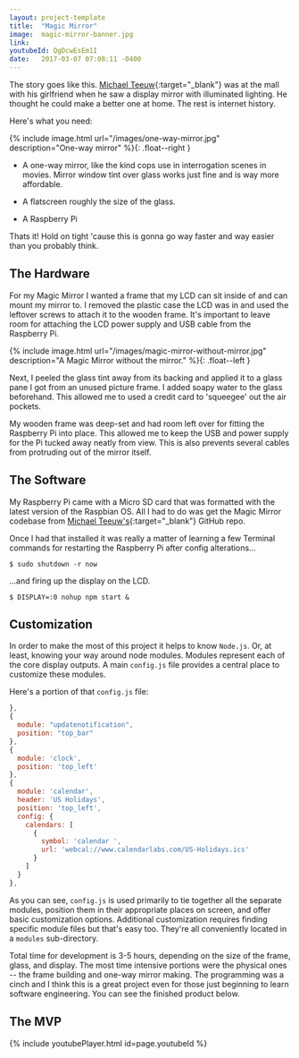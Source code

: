 ```yaml
---
layout: project-template
title:  "Magic Mirror"
image:  magic-mirror-banner.jpg
link:
youtubeId: QgDcwEsEm1I
date:   2017-03-07 07:08:11 -0400
---
```

The story goes like this. [Michael Teeuw](http://michaelteeuw.nl/){:target="_blank"} was at the mall with his girlfriend when he saw a display mirror with illuminated lighting. He thought he could make a better one at home. The rest is internet history.

Here's what you need:

{% include image.html url="/images/one-way-mirror.jpg" description="One-way mirror" %}{: .float--right }

- A one-way mirror, like the kind cops use in interrogation scenes in movies. Mirror window tint over glass works just fine and is way more affordable.


- A flatscreen roughly the size of the glass.

- A Raspberry Pi

<!-- {% include image.html url="/images/my-raspberry-pi-3.jpg" description="A Raspberry Pi 3" %}{: .float--left } -->

Thats it! Hold on tight 'cause this is gonna go way faster and way easier than you probably think.

## The Hardware


For my Magic Mirror I wanted a frame that my LCD can sit inside of and can mount my mirror to. I removed the plastic case the LCD was in and used the leftover screws to attach it to the wooden frame. It's important to leave room for attaching the LCD power supply and USB cable from the Raspberry Pi.

{% include image.html url="/images/magic-mirror-without-mirror.jpg" description="A Magic Mirror without the mirror." %}{: .float--left }

Next, I peeled the glass tint away from its backing and applied it to a glass pane I got from an unused picture frame. I added soapy water to the glass beforehand. This allowed me to used a credit card to 'squeegee' out the air pockets.

My wooden frame was deep-set and had room left over for fitting the Raspberry Pi into place. This allowed me to keep the USB and power supply for the Pi tucked away neatly from view. This is also prevents several cables from protruding out of the mirror itself.

## The Software

My Raspberry Pi came with a Micro SD card that was formatted with the latest version of the Raspbian OS. All I had to do was get the Magic Mirror codebase from [Michael Teeuw's](https://github.com/MichMich/MagicMirror){:target="_blank"} GitHub repo.

Once I had that installed it was really a matter of learning a few Terminal commands for restarting the Raspberry Pi after config alterations...

```shell
$ sudo shutdown -r now
```

...and firing up the display on the LCD.

```shell
$ DISPLAY=:0 nohup npm start &
```

## Customization

In order to make the most of this project it helps to know `Node.js`. Or, at least, knowing your way around node modules. Modules represent each of the core display outputs. A main `config.js` file provides a central place to customize these modules.

Here's a portion of that `config.js` file:

```javascript
},
{
  module: "updatenotification",
  position: "top_bar"
},
{
  module: 'clock',
  position: 'top_left'
},
{
  module: 'calendar',
  header: 'US Holidays',
  position: 'top_left',
  config: {
    calendars: [
	  {
	    symbol: 'calendar ',
		url: 'webcal://www.calendarlabs.com/US-Holidays.ics'
	  }
	]
  }
},
```

As you can see, `config.js` is used primarily to tie together all the separate modules, position them in their appropriate places on screen, and offer basic customization options. Additional customization requires finding specific module files but that's easy too. They're all conveniently located in a `modules` sub-directory.

Total time for development is 3-5 hours, depending on the size of the frame, glass, and display. The most time intensive portions were the physical ones -- the frame building and one-way mirror making. The programming was a cinch and I think this is a great project even for those just beginning to learn software engineering. You can see the finished product below.

## The MVP

{% include youtubePlayer.html id=page.youtubeId %}
